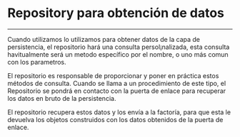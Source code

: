 # Repository para obtención de datos
------------------------------

Cuando utilizamos lo utilizamos para obtener datos de la capa de persistencia, el repositorio hará 
una consulta persol¡nalizada, esta consulta havitualmente será un metodo específico por el nombre, 
o uno más comun con los parametros.

El repositorio es responsable de proporcionar y poner en práctica estos métodos de consulta. Cuando 
se llama a un procedimiento de este tipo, el Repositorio se pondrá en contacto con la puerta de enlace 
para recuperar los datos en bruto de la persistencia.

El repositorio recupera estos datos y los envía a la factoría, para que esta le devuelva los objetos 
construidos con los datos obtenidos de la puerta de enlace.
